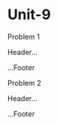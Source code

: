# Unit-9

Problem 1

<!DOCTYPE HTML>
<html>
<body>

  <p>Header...</p>

  <script>
    alert('Good Night World!')
  </script>

  <p>...Footer</p>

</body>
</html>


Problem 2

<!DOCTYPE HTML>
<html>
<body>

  <p>Header...</p>
  
  <script>
<p class="changeRed">We<p> have just started <p class="changeRed">this<p> section for the users (<p class="changeRed">beginner<p> to intermediate) who want to work with <p class="changeRed">various<p> JavaScript <p class="changeRed">problems<p> and write scripts online to <p class="changeRed">test<p> their JavaScript <p class="changeRed">skill<p>.

</script>

  <p>...Footer</p>

</body>
</html>
